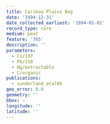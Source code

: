 ```yaml
---
title: Caribou Plains Bog
date: '1994-12-31'
date_collected_earliest: '1994-01-01'
record_type: core
medium: peat
feature: '765'
description: ''
parameters:
  - Cs/137
  - Pb/210
  - Hg/extractable
  - C/organic
publications:
  - sunderland_etal08
geo_error: 0.0
geometry: ''
bbox: ~
longitude: ''
latitude: ''
---
```

